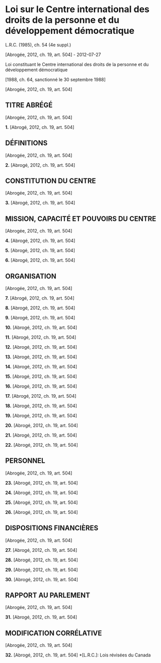 # Loi sur le Centre international des droits de la personne et du développement démocratique

L.R.C. (1985), ch. 54 (4e suppl.)

[Abrogée, 2012, ch. 19, art. 504] - 2012-07-27

Loi constituant le Centre international des droits de la personne et du développement démocratique

[1988, ch. 64, sanctionné le 30 septembre 1988]

[Abrogée, 2012, ch. 19, art. 504]

## TITRE ABRÉGÉ

[Abrogée, 2012, ch. 19, art. 504]

**1.** [Abrogé, 2012, ch. 19, art. 504]

## DÉFINITIONS

[Abrogée, 2012, ch. 19, art. 504]

**2.** [Abrogé, 2012, ch. 19, art. 504]

## CONSTITUTION DU CENTRE

[Abrogée, 2012, ch. 19, art. 504]

**3.** [Abrogé, 2012, ch. 19, art. 504]

## MISSION, CAPACITÉ ET POUVOIRS DU CENTRE

[Abrogée, 2012, ch. 19, art. 504]

**4.** [Abrogé, 2012, ch. 19, art. 504]

**5.** [Abrogé, 2012, ch. 19, art. 504]

**6.** [Abrogé, 2012, ch. 19, art. 504]

## ORGANISATION

[Abrogée, 2012, ch. 19, art. 504]

**7.** [Abrogé, 2012, ch. 19, art. 504]

**8.** [Abrogé, 2012, ch. 19, art. 504]

**9.** [Abrogé, 2012, ch. 19, art. 504]

**10.** [Abrogé, 2012, ch. 19, art. 504]

**11.** [Abrogé, 2012, ch. 19, art. 504]

**12.** [Abrogé, 2012, ch. 19, art. 504]

**13.** [Abrogé, 2012, ch. 19, art. 504]

**14.** [Abrogé, 2012, ch. 19, art. 504]

**15.** [Abrogé, 2012, ch. 19, art. 504]

**16.** [Abrogé, 2012, ch. 19, art. 504]

**17.** [Abrogé, 2012, ch. 19, art. 504]

**18.** [Abrogé, 2012, ch. 19, art. 504]

**19.** [Abrogé, 2012, ch. 19, art. 504]

**20.** [Abrogé, 2012, ch. 19, art. 504]

**21.** [Abrogé, 2012, ch. 19, art. 504]

**22.** [Abrogé, 2012, ch. 19, art. 504]

## PERSONNEL

[Abrogée, 2012, ch. 19, art. 504]

**23.** [Abrogé, 2012, ch. 19, art. 504]

**24.** [Abrogé, 2012, ch. 19, art. 504]

**25.** [Abrogé, 2012, ch. 19, art. 504]

**26.** [Abrogé, 2012, ch. 19, art. 504]

## DISPOSITIONS FINANCIÈRES

[Abrogée, 2012, ch. 19, art. 504]

**27.** [Abrogé, 2012, ch. 19, art. 504]

**28.** [Abrogé, 2012, ch. 19, art. 504]

**29.** [Abrogé, 2012, ch. 19, art. 504]

**30.** [Abrogé, 2012, ch. 19, art. 504]

## RAPPORT AU PARLEMENT

[Abrogée, 2012, ch. 19, art. 504]

**31.** [Abrogé, 2012, ch. 19, art. 504]

## MODIFICATION CORRÉLATIVE

[Abrogée, 2012, ch. 19, art. 504]

**32.** [Abrogé, 2012, ch. 19, art. 504]
  *[L.R.C.]: Lois révisées du Canada
